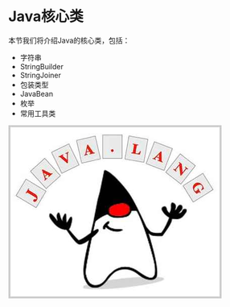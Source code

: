 # Java核心类

本节我们将介绍Java的核心类，包括：

- 字符串
- StringBuilder
- StringJoiner
- 包装类型
- JavaBean
- 枚举
- 常用工具类

![java-lang](core.jpg)
